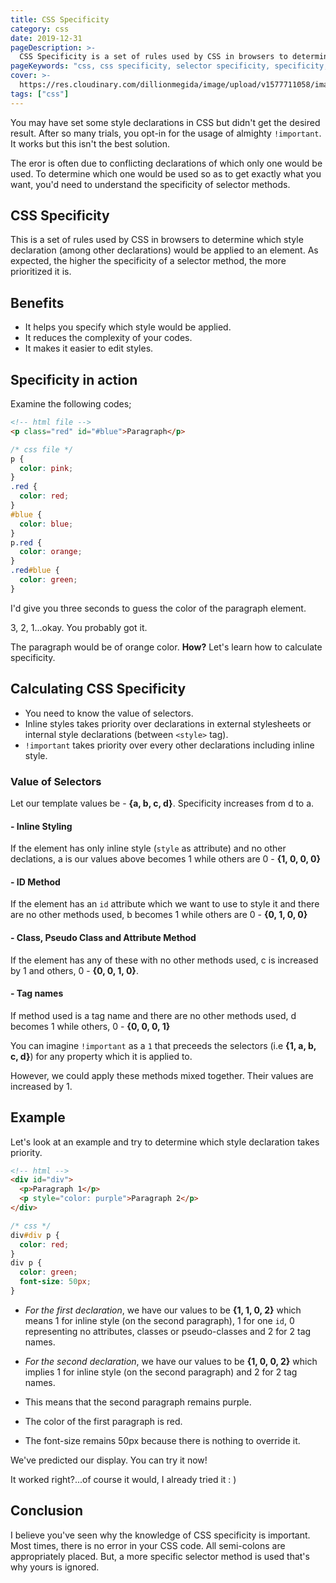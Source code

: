 ```yaml
---
title: CSS Specificity
category: css
date: 2019-12-31
pageDescription: >-
  CSS Specificity is a set of rules used by CSS in browsers to determine which style declaration (among other declarations) would be applied to an element. As expected, the higher the specificity of a selector method, the more prioritized it is.
pageKeywords: "css, css specificity, selector specificity, specificity, css selector specificity, !important"
cover: >-
  https://res.cloudinary.com/dillionmegida/image/upload/v1577711058/images/thewebfor5/css-specificity_jtb1ub.jpg
tags: ["css"]
---
```


You may have set some style declarations in CSS but didn't get the desired result. After so many trials, you opt-in for the usage of almighty `!important`. It works but this isn't the best solution.

The eror is often due to conflicting declarations of which only one would be used. To determine which one would be used so as to get exactly what you want, you'd need to understand the specificity of selector methods.

## CSS Specificity

This is a set of rules used by CSS in browsers to determine which style declaration (among other declarations) would be applied to an element. As expected, the higher the specificity of a selector method, the more prioritized it is.

## Benefits

- It helps you specify which style would be applied.
- It reduces the complexity of your codes.
- It makes it easier to edit styles.

## Specificity in action

Examine the following codes;

```html
<!-- html file -->
<p class="red" id="#blue">Paragraph</p>
```

```css
/* css file */
p {
  color: pink;
}
.red {
  color: red;
}
#blue {
  color: blue;
}
p.red {
  color: orange;
}
.red#blue {
  color: green;
}
```

I'd give you three seconds to guess the color of the paragraph element.

3, 2, 1...okay. You probably got it.

The paragraph would be of orange color. **How?** Let's learn how to calculate specificity.

## Calculating CSS Specificity

- You need to know the value of selectors.
- Inline styles takes priority over declarations in external stylesheets or internal style declarations (between `<style>` tag).
- `!important` takes priority over every other declarations including inline style.

### Value of Selectors

Let our template values be - **{a, b, c, d}**. Specificity increases from d to a.

#### - Inline Styling

If the element has only inline style (`style` as attribute) and no other declations, a is our values above becomes 1 while others are 0 - **{1, 0, 0, 0}**

#### - ID Method

If the element has an `id` attribute which we want to use to style it and there are no other methods used, b becomes 1 while others are 0 - **{0, 1, 0, 0}**

#### - Class, Pseudo Class and Attribute Method

If the element has any of these with no other methods used, c is increased by 1 and others, 0 - **{0, 0, 1, 0}**.

#### - Tag names

If method used is a tag name and there are no other methods used, d becomes 1 while others, 0 - **{0, 0, 0, 1}**

You can imagine `!important` as a `1` that preceeds the selectors (i.e **{1, a, b, c, d}**) for any property which it is applied to.

However, we could apply these methods mixed together. Their values are increased by 1.

## Example

Let's look at an example and try to determine which style declaration takes priority.

```html
<!-- html -->
<div id="div">
  <p>Paragraph 1</p>
  <p style="color: purple">Paragraph 2</p>
</div>
```

```css
/* css */
div#div p {
  color: red;
}
div p {
  color: green;
  font-size: 50px;
}
```

- _For the first declaration_, we have our values to be **{1, 1, 0, 2}** which means 1 for inline style (on the second paragraph), 1 for one `id`, 0 representing no attributes, classes or pseudo-classes and 2 for 2 tag names.
- _For the second declaration_, we have our values to be **{1, 0, 0, 2}** which implies 1 for inline style (on the second paragraph) and 2 for 2 tag names.

- This means that the second paragraph remains purple.
- The color of the first paragraph is red.
- The font-size remains 50px because there is nothing to override it.

We've predicted our display. You can try it now!

It worked right?...of course it would, I already tried it : )

## Conclusion

I believe you've seen why the knowledge of CSS specificity is important. Most times, there is no error in your CSS code. All semi-colons are appropriately placed. But, a more specific selector method is used that's why yours is ignored.
